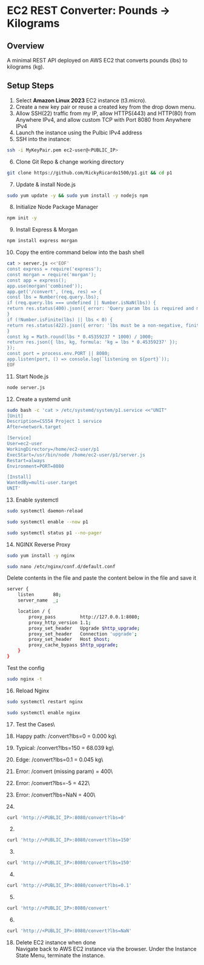 # EC2 REST Converter: Pounds → Kilograms

## Overview
A minimal REST API deployed on AWS EC2 that converts pounds (lbs) to kilograms (kg).

## Setup Steps
1. Select **Amazon Linux 2023** EC2 instance (t3.micro).
2. Create a new key pair or reuse a created key from the drop down menu.
3. Allow SSH(22) traffic from my IP, allow HTTPS(443) and HTTP(80) from Anywhere IPv4, and allow custom TCP with Port 8080 from Anywhere IPv4
4. Launch the instance using the Pulbic IPv4 address
5. SSH into the instance:
```bash
ssh -i MyKeyPair.pem ec2-user@<PUBLIC_IP>
```
6. Clone Git Repo & change working directory
```bash
git clone https://github.com/RickyRicardo1500/p1.git && cd p1
```
7. Update & install Node.js
```bash
sudo yum update -y && sudo yum install -y nodejs npm
```
8. Initialize Node Package Manager
```bash
npm init -y
```
9. Install Express & Morgan
```bash
npm install express morgan
```
10. Copy the entire command below into the bash shell
```bash
cat > server.js <<'EOF'
const express = require('express');
const morgan = require('morgan');
const app = express();
app.use(morgan('combined'));
app.get('/convert', (req, res) => {
const lbs = Number(req.query.lbs);
if (req.query.lbs === undefined || Number.isNaN(lbs)) {
return res.status(400).json({ error: 'Query param lbs is required and must be a number' });
}
if (!Number.isFinite(lbs) || lbs < 0) {
return res.status(422).json({ error: 'lbs must be a non-negative, finite number' });
}
const kg = Math.round(lbs * 0.45359237 * 1000) / 1000;
return res.json({ lbs, kg, formula: 'kg = lbs * 0.45359237' });
});
const port = process.env.PORT || 8080;
app.listen(port, () => console.log(`listening on ${port}`));
EOF
```
11. Start Node.js
```bash
node server.js
```
12. Create a systemd unit
```bash
sudo bash -c 'cat > /etc/systemd/system/p1.service <<"UNIT"
[Unit]
Description=CS554 Project 1 service
After=network.target

[Service]
User=ec2-user
WorkingDirectory=/home/ec2-user/p1
ExecStart=/usr/bin/node /home/ec2-user/p1/server.js
Restart=always
Environment=PORT=8080

[Install]
WantedBy=multi-user.target
UNIT'
```
13. Enable systemctl
```bash
sudo systemctl daemon-reload
```
```bash
sudo systemctl enable --now p1
```
```bash
sudo systemctl status p1 --no-pager
```
14. NGINX Reverse Proxy
```bash
sudo yum install -y nginx
```
```bash
sudo nano /etc/nginx/conf.d/default.conf
```
Delete contents in the file and paste the content below in the file and save it
```bash
server {
    listen       80;
    server_name  _;

    location / {
        proxy_pass         http://127.0.0.1:8080;
        proxy_http_version 1.1;
        proxy_set_header   Upgrade $http_upgrade;
        proxy_set_header   Connection 'upgrade';
        proxy_set_header   Host $host;
        proxy_cache_bypass $http_upgrade;
    }
}
```
Test the config
```bash
sudo nginx -t
```
16. Reload Nginx
```bash
sudo systemctl restart nginx
```
```bash
sudo systemctl enable nginx
```
17. Test the Cases\
1. Happy path: /convert?lbs=0 = 0.000 kg\
2. Typical: /convert?lbs=150 = 68.039 kg\
3. Edge: /convert?lbs=0.1 = 0.045 kg\
4. Error: /convert (missing param) = 400\
5. Error: /convert?lbs=-5 = 422\
6. Error: /convert?lbs=NaN = 400\

1.
```bash
curl 'http://<PUBLIC_IP>:8080/convert?lbs=0'
```
2.
```bash
curl 'http://<PUBLIC_IP>:8080/convert?lbs=150'
```
3.
```bash
curl 'http://<PUBLIC_IP>:8080/convert?lbs=150'
```
4.
```bash
curl 'http://<PUBLIC_IP>:8080/convert?lbs=0.1'
```
5.
```bash
curl 'http://<PUBLIC_IP>:8080/convert'
```
6.
```bash
curl 'http://<PUBLIC_IP>:8080/convert?lbs=NaN'
```
18. Delete EC2 instance when done\
    Navigate back to AWS EC2 instance via the browser. Under the Instance State Menu, terminate the instance.
